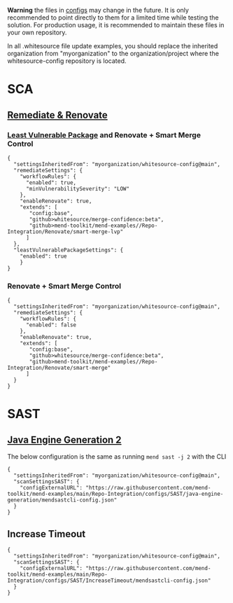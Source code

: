 **Warning** the files in [configs](./) may change in the future.  It is only recommended to point directly to them for a limited time while testing the solution.  For production usage, it is recommended to maintain these files in your own repository.

In all .whitesource file update examples, you should replace the inherited organization from "myorganization" to the organization/project where the whitesource-config repository is located.

# SCA
## [Remediate & Renovate](https://docs.mend.io/bundle/integrations/page/mend_remediate_and_renovate.html)

### [Least Vulnerable Package](https://docs.mend.io/bundle/integrations/page/least_vulnerable_packages_feature.html) and Renovate + Smart Merge Control
```
{
  "settingsInheritedFrom": "myorganization/whitesource-config@main",
  "remediateSettings": {
    "workflowRules": {
      "enabled": true,
      "minVulnerabilitySeverity": "LOW"
    },
    "enableRenovate": true,
    "extends": [
       "config:base",
       "github>whitesource/merge-confidence:beta",
       "github>mend-toolkit/mend-examples//Repo-Integration/Renovate/smart-merge-lvp"
      ]
  },
  "leastVulnerablePackageSettings": {
    "enabled": true
    }
}
```

### Renovate + Smart Merge Control
```
{
  "settingsInheritedFrom": "myorganization/whitesource-config@main",
  "remediateSettings": {
    "workflowRules": {
      "enabled": false
    },
    "enableRenovate": true,
    "extends": [
       "config:base",
       "github>whitesource/merge-confidence:beta",
       "github>mend-toolkit/mend-examples//Repo-Integration/Renovate/smart-merge"
      ]
  }
}
```

# SAST
## [Java Engine Generation 2](https://docs.mend.io/bundle/integrations/page/configure_the_mend_cli_for_sast.html#Mend-CLI-SAST---General-scan-parameters)
The below configuration is the same as running ```mend sast -j 2``` with the CLI
```
{
  "settingsInheritedFrom": "myorganization/whitesource-config@main",
  "scanSettingsSAST": {
    "configExternalURL": "https://raw.githubusercontent.com/mend-toolkit/mend-examples/main/Repo-Integration/configs/SAST/java-engine-generation/mendsastcli-config.json"
  }
}
```
## Increase Timeout
```
{
  "settingsInheritedFrom": "myorganization/whitesource-config@main",
  "scanSettingsSAST": {
    "configExternalURL": "https://raw.githubusercontent.com/mend-toolkit/mend-examples/main/Repo-Integration/configs/SAST/IncreaseTimeout/mendsastcli-config.json"
  }
}
```
